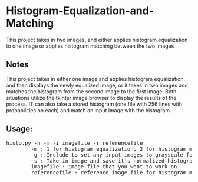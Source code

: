 # Histogram-Equalization-and-Matching
This project takes in two images, and either applies histogram equalization to one image or applies histogram matching between the two images

## Notes
This project takes in either one image and applies histogram equalization, and then displays the newly equalized image, or it takes in two images and matches the histogram from the second image to the first image. Both situations utilize the tkinter image browser to display the results of the process. IT can also take a stored histogram (one file with 256 lines with probabilities on each) and match an input image with the histogram.

## Usage:
<pre>
histo.py -h -m -i imagefile -r referencefile
        -m : 1 for histogram equalization, 2 for histogram matching via image, 3 for histogram matching via histogram file
        -g : Include to set any input images to grayscale for histogram manipulation
        -s : Take in image and save it's normalized histogram to a file
        imagefile : image file that you want to work on
        referencefile : reference image file for histogram matching, or a 256 line histogram file for matching
